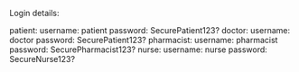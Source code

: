 Login details:

patient:
    username: patient
    password: SecurePatient123?
doctor:
    username: doctor
    password: SecurePatient123?
pharmacist:
    username: pharmacist
    password: SecurePharmacist123?
nurse:
    username: nurse
    password: SecureNurse123?